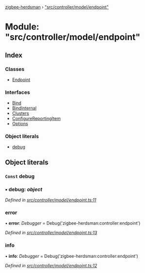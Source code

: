[zigbee-herdsman](../README.md) › ["src/controller/model/endpoint"](_src_controller_model_endpoint_.md)

# Module: "src/controller/model/endpoint"

## Index

### Classes

* [Endpoint](../classes/_src_controller_model_endpoint_.endpoint.md)

### Interfaces

* [Bind](../interfaces/_src_controller_model_endpoint_.bind.md)
* [BindInternal](../interfaces/_src_controller_model_endpoint_.bindinternal.md)
* [Clusters](../interfaces/_src_controller_model_endpoint_.clusters.md)
* [ConfigureReportingItem](../interfaces/_src_controller_model_endpoint_.configurereportingitem.md)
* [Options](../interfaces/_src_controller_model_endpoint_.options.md)

### Object literals

* [debug](_src_controller_model_endpoint_.md#const-debug)

## Object literals

### `Const` debug

### ▪ **debug**: *object*

*Defined in [src/controller/model/endpoint.ts:11](https://github.com/Koenkk/zigbee-herdsman/blob/master/src/src/controller/model/endpoint.ts#L11)*

###  error

• **error**: *Debugger* = Debug('zigbee-herdsman:controller:endpoint')

*Defined in [src/controller/model/endpoint.ts:13](https://github.com/Koenkk/zigbee-herdsman/blob/master/src/src/controller/model/endpoint.ts#L13)*

###  info

• **info**: *Debugger* = Debug('zigbee-herdsman:controller:endpoint')

*Defined in [src/controller/model/endpoint.ts:12](https://github.com/Koenkk/zigbee-herdsman/blob/master/src/src/controller/model/endpoint.ts#L12)*
